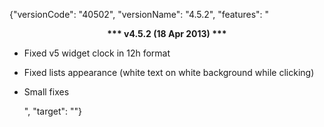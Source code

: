 ﻿{"versionCode": "40502", 
"versionName": "4.5.2", 
"features": "<center><strong>*** v4.5.2 (18 Apr 2013) ***</strong></center><p>
* Fixed v5 widget clock in 12h format<p>
* Fixed lists appearance (white text on white background while clicking)<p>
* Small fixes<p>",
"target": ""}